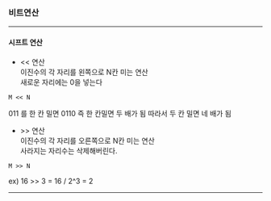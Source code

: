 ### 비트연산
---
  
#### 시프트 연산  

- << 연산  
이진수의 각 자리를 왼쪽으로 N칸 미는 연산  
새로운 자리에는 0을 넣는다  
```
M << N
```
011 를 한 칸 밀면 0110 
즉 한 칸밀면 두 배가 됨
따라서 두 칸 밀면 네 배가 됨  
  
- \>\> 연산  
이진수의 각 자리를 오른쪽으로 N칸 미는 연산  
사라지는 자리수는 삭제해버린다.  
```
M >> N
```  
ex) 16  >> 3 = 16 / 2^3 = 2  
  
---  
  
